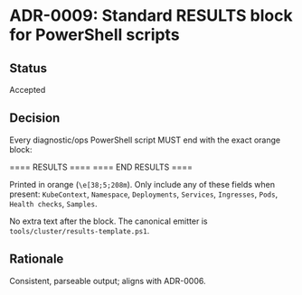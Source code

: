 # ADR-0009: Standard RESULTS block for PowerShell scripts

## Status
Accepted

## Decision
Every diagnostic/ops PowerShell script MUST end with the exact orange block:



==== RESULTS ====
<fields>
==== END RESULTS ====


Printed in orange (`\e[38;5;208m`). Only include any of these fields when present:
`KubeContext`, `Namespace`, `Deployments`, `Services`, `Ingresses`, `Pods`, `Health checks`, `Samples`.

No extra text after the block. The canonical emitter is `tools/cluster/results-template.ps1`.

## Rationale
Consistent, parseable output; aligns with ADR-0006.
